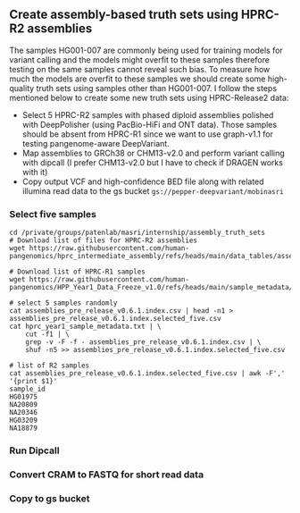 ## Create assembly-based truth sets using HPRC-R2 assemblies

The samples HG001-007 are commonly being used for training models for variant calling and the models might overfit to these samples therefore testing on the same samples
cannot reveal such bias. To measure how much the models are overfit to these samples we should create some high-quality truth sets using samples other than HG001-007. 
I follow the steps mentioned below to create some new truth sets using HPRC-Release2 data:
- Select 5 HPRC-R2 samples with phased diploid assemblies polished with DeepPolisher (using PacBio-HiFi and ONT data).
  Those samples should be absent from HPRC-R1 since we want to use graph-v1.1 for testing pangenome-aware DeepVariant.
- Map assemblies to GRCh38 or CHM13-v2.0 and perform variant calling with dipcall (I prefer CHM13-v2.0 but I have to check if DRAGEN works with it)
- Copy output VCF and high-confidence BED file along with related illumina read data to the gs bucket `gs://pepper-deepvariant/mobinasri`


### Select five samples
```
cd /private/groups/patenlab/masri/internship/assembly_truth_sets
# Download list of files for HPRC-R2 assemblies
wget https://raw.githubusercontent.com/human-pangenomics/hprc_intermediate_assembly/refs/heads/main/data_tables/assemblies_pre_release_v0.6.1.index.csv

# Download list of HPRC-R1 samples
wget https://raw.githubusercontent.com/human-pangenomics/HPP_Year1_Data_Freeze_v1.0/refs/heads/main/sample_metadata/hprc_year1_sample_metadata.txt
```

```
# select 5 samples randomly
cat assemblies_pre_release_v0.6.1.index.csv | head -n1 > assemblies_pre_release_v0.6.1.index.selected_five.csv
cat hprc_year1_sample_metadata.txt | \
    cut -f1 | \
    grep -v -F -f - assemblies_pre_release_v0.6.1.index.csv | \
    shuf -n5 >> assemblies_pre_release_v0.6.1.index.selected_five.csv

# list of R2 samples
cat assemblies_pre_release_v0.6.1.index.selected_five.csv | awk -F',' '{print $1}'
sample_id
HG01975
NA20809
NA20346
HG03209
NA18879
```
### Run Dipcall
### Convert CRAM to FASTQ for short read data
### Copy to gs bucket

